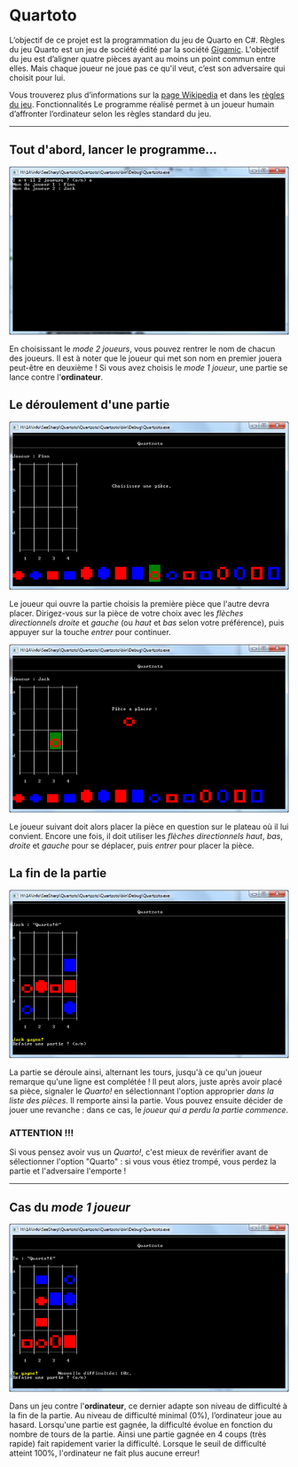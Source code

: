 # Quartoto

L’objectif de ce projet est la programmation du jeu de Quarto en C#.
Règles du jeu
Quarto est un jeu de société édité par la société [Gigamic](https://www.gigamic.com). L'objectif du jeu est d’aligner quatre pièces ayant au moins un point commun entre elles. Mais chaque joueur ne joue pas ce qu'il veut, c’est son adversaire qui choisit pour lui.

Vous trouverez plus d’informations sur la [page Wikipedia](https://fr.wikipedia.org/wiki/Quarto) et dans les [règles du jeu](https://www.gigamic.com/files/catalog/products/rules/quarto_rule-fr.pdf).
Fonctionnalités
Le programme réalisé permet à un joueur humain d’affronter l’ordinateur selon les règles standard du jeu.

---

## Tout d'abord, lancer le programme...

![Menu 2 Joueurs](https://raw.githubusercontent.com/PictElm/Quartoto/master/images/menu_2_players.png)

En choisissant le *mode 2 joueurs*, vous pouvez rentrer le nom de chacun des joueurs. Il est à noter que le joueur qui met son nom en premier jouera peut-être en deuxième ! Si vous avez choisis le *mode 1 joueur*, une partie se lance contre l'__ordinateur__.

## Le déroulement d'une partie

![Menu 2 Joueurs](https://raw.githubusercontent.com/PictElm/Quartoto/master/images/game_choose_piece.png)

Le joueur qui ouvre la partie choisis la première pièce que l'autre devra placer. Dirigez-vous sur la pièce de votre choix avec les *flèches directionnels* *droite* et *gauche* (ou *haut* et *bas* selon votre préférence), puis appuyer sur la touche *entrer* pour continuer.

![Menu 2 Joueurs](https://raw.githubusercontent.com/PictElm/Quartoto/master/images/game_place_piece.png)

Le joueur suivant doit alors placer la pièce en question sur le plateau où il lui convient. Encore une fois, il doit utiliser les *flèches directionnels* *haut*, *bas*, *droite* et *gauche* pour se déplacer, puis *entrer* pour placer la pièce.

## La fin de la partie

![Menu 2 Joueurs](https://raw.githubusercontent.com/PictElm/Quartoto/master/images/game_end.png)

La partie se déroule ainsi, alternant les tours, jusqu'à ce qu'un joueur remarque qu'une ligne est complétée ! Il peut alors, juste après avoir placé sa pièce, signaler le *Quarto!* en sélectionnant l'option approprier *dans la liste des pièces*. Il remporte ainsi la partie. Vous pouvez ensuite décider de jouer une revanche : dans ce cas, le *joueur qui a perdu la partie commence*.

### ATTENTION !!!

Si vous pensez avoir vus un *Quarto!*, c'est mieux de revérifier avant de sélectionner l'option "Quarto" : si vous vous étiez trompé, vous perdez la partie et l'adversaire l'emporte !

---

## Cas du *mode 1 joueur*

![Menu 2 Joueurs](https://raw.githubusercontent.com/PictElm/Quartoto/master/images/game_difficulty.png)

Dans un jeu contre l'__ordinateur__, ce dernier adapte son niveau de difficulté à la fin de la partie. Au niveau de difficulté minimal (0%), l’ordinateur joue au hasard. Lorsqu'une partie est gagnée, la difficulté évolue en fonction du nombre de tours de la partie. Ainsi une partie gagnée en 4 coups (très rapide) fait rapidement varier la difficulté. Lorsque le seuil de difficulté atteint 100%, l'ordinateur ne fait plus aucune erreur!
